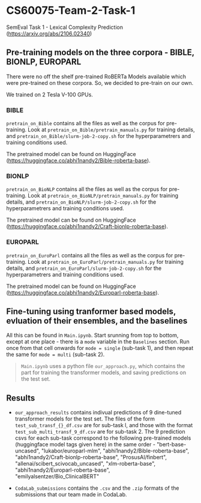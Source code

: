 # CS60075-Team-2-Task-1
 SemEval Task 1 - Lexical Complexity Prediction (https://arxiv.org/abs/2106.02340)

## Pre-training models on the three corpora - BIBLE, BIONLP, EUROPARL

There were no off the shelf pre-trained RoBERTa Models available which were pre-trained on these corpora. So, we decided to pre-train on our own.

We trained on 2 Tesla V-100 GPUs.

### BIBLE

`pretrain_on_Bible` contains all the files as well as the corpus for pre-training. Look at `pretrain_on_Bible/pretrain_manuals.py` for training details, and  `pretrain_on_Bible/slurm-job-2-copy.sh` for the hyperparametrers and training conditions used.

The pretrained model can be found on HuggingFace (https://huggingface.co/abhi1nandy2/Bible-roberta-base).

### BIONLP

`pretrain_on_BioNLP` contains all the files as well as the corpus for pre-training. Look at `pretrain_on_BioNLP/pretrain_manuals.py` for training details, and  `pretrain_on_BioNLP/slurm-job-2-copy.sh` for the hyperparametrers and training conditions used.

The pretrained model can be found on HuggingFace (https://huggingface.co/abhi1nandy2/Craft-bionlp-roberta-base).

### EUROPARL

`pretrain_on_EuroParl` contains all the files as well as the corpus for pre-training. Look at `pretrain_on_EuroParl/pretrain_manuals.py` for training details, and  `pretrain_on_EuroParl/slurm-job-2-copy.sh` for the hyperparametrers and training conditions used.

The pretrained model can be found on HuggingFace (https://huggingface.co/abhi1nandy2/Europarl-roberta-base).

## Fine-tuning using tranformer based models, evluation of their ensembles, and the baselines

All this can be found in `Main.ipynb`. Start srunning from top to bottom, except at one place - there is a `mode` variable in the `Baselines` section. Run once from that cell onwards for `mode = single` (sub-task 1), and then repeat the same for `mode = multi` (sub-task 2).

> `Main.ipynb` uses a python file `our_approach.py`, which contains the part for training the transformer models, and saving predictions on the test set.

## Results

- `our_approach_results` contains indivual predictions of 9 dine-tuned transformer models for the test set. The files of the form `test_sub_transf_{}_df.csv` are for sub-task l, and those with the format `test_sub_multi_transf_9_df.csv` are for sub-task 2. The 9 prediction csvs for each sub-task correspond to rhe following pre-trained models (huggingface model tags given here) in the same order -
"bert-base-uncased", "lukabor/europarl-mlm", "abhi1nandy2/Bible-roberta-base", "abhi1nandy2/Craft-bionlp-roberta-base", "ProsusAI/finbert", "allenai/scibert_scivocab_uncased", "xlm-roberta-base", "abhi1nandy2/Europarl-roberta-base", "emilyalsentzer/Bio_ClinicalBERT"

- `CodaLab_submissions` contains the `.csv` and the `.zip` formats of the submissions that our team made in CodaLab.
